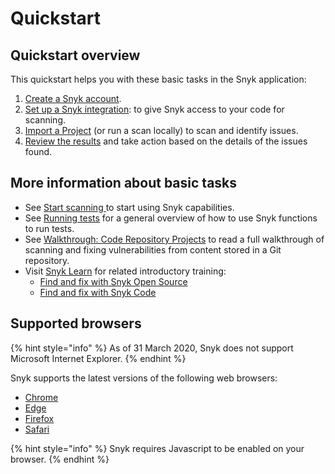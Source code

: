 # Quickstart

## Quickstart overview

This quickstart helps you with these basic tasks in the Snyk application:

1. [Create a Snyk account](create-or-log-in-to-a-snyk-account.md).
2. [Set up a Snyk integration](set-up-an-integration.md): to give Snyk access to your code for scanning.
3. [Import a Project](import-a-project.md) (or run a scan locally) to scan and identify issues.
4. [Review the results](view-snyk-scan-results.md) and take action based on the details of the issues found.

## More information about basic tasks

* See [Start scanning ](../../scan-with-snyk/start-scanning.md)to start using Snyk capabilities.
* See [Running tests](broken-reference) for a general overview of how to use Snyk functions to run tests.
* See [Walkthrough: Code Repository Projects](../../implement-snyk/walkthrough-code-repository-projects/) to read a full walkthrough of scanning and fixing vulnerabilities from content stored in a Git repository.
* Visit [Snyk Learn](https://learn.snyk.io/catalog/product-training/) for related introductory training:
  * [Find and fix with Snyk Open Source](https://learn.snyk.io/catalog/product-training/?type=product-training\&format=learning\_path)
  * [Find and fix with Snyk Code](https://learn.snyk.io/catalog/product-training/?type=product-training\&format=learning\_path)

## Supported browsers

{% hint style="info" %}
As of 31 March 2020, Snyk does not support Microsoft Internet Explorer.
{% endhint %}

Snyk supports the latest versions of the following web browsers:

* [Chrome](https://www.google.com/chrome/)
* [Edge](https://www.microsoft.com/en-us/edge?form=MA13FJ)
* [Firefox](https://www.mozilla.org/en-US/firefox/new/)
* [Safari](https://www.apple.com/safari/)

{% hint style="info" %}
Snyk requires Javascript to be enabled on your browser.
{% endhint %}

